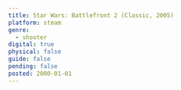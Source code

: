```yaml
---
title: Star Wars: Battlefront 2 (Classic, 2005)
platform: steam
genre:
  - shooter
digital: true
physical: false
guide: false
pending: false
posted: 2000-01-01
---
```

